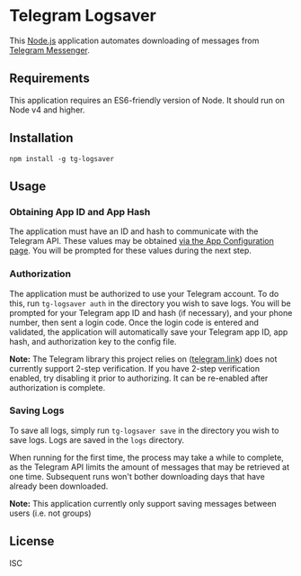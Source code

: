 # Telegram Logsaver

This [Node.js](https://nodejs.org) application automates downloading of messages from [Telegram Messenger](https://telegram.org/).

## Requirements
This application requires an ES6-friendly version of Node. It should run on Node v4 and higher.

## Installation
`npm install -g tg-logsaver`

## Usage
### Obtaining App ID and App Hash
The application must have an ID and hash to communicate with the Telegram API. These values may be obtained [via the App Configuration page](https://my.telegram.org/apps). You will be prompted for these values during the next step.

### Authorization
The application must be authorized to use your Telegram account. To do this, run `tg-logsaver auth` in the directory you wish to save logs. You will be prompted for your Telegram app ID and hash (if necessary), and your phone number, then sent a login code. Once the login code is entered and validated, the application will automatically save your Telegram app ID, app hash, and authorization key to the config file.

**Note:** The Telegram library this project relies on ([telegram.link](http://telegram.link/)) does not currently support 2-step verification. If you have 2-step verification enabled, try disabling it prior to authorizing. It can be re-enabled after authorization is complete.

### Saving Logs
To save all logs, simply run `tg-logsaver save` in the directory you wish to save logs. Logs are saved in the `logs` directory. 

When running for the first time, the process may take a while to complete, as the Telegram API limits the amount of messages that may be retrieved at one time. Subsequent runs won't bother downloading days that have already been downloaded.

**Note:** This application currently only support saving messages between users (i.e. not groups)

## License
ISC